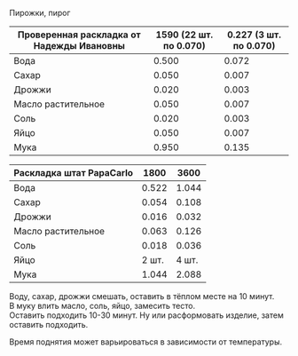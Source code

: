 Пирожки, пирог

| Проверенная раскладка от Надежды Ивановны | 1590 (22 шт. по 0.070) | 0.227 (3 шт. по 0.070) |
| ----------------------------------------- | ---------------------- | ---------------------- |
| Вода                                      | 0.500                  | 0.072                  |
| Сахар                                     | 0.050                  | 0.007                  |
| Дрожжи                                    | 0.020                  | 0.003                  |
| Масло растительное                        | 0.050                  | 0.007                  |
| Соль                                      | 0.020                  | 0.003                  |
| Яйцо                                      | 0.050                  | 0.007                  |
| Мука                                      | 0.950                  | 0.135                  |


| Раскладка штат PapaCarlo | 1800  | 3600  |
| ------------------------ | ----- | ----- |
| Вода                     | 0.522 | 1.044 |
| Сахар                    | 0.054 | 0.108 |
| Дрожжи                   | 0.016 | 0.032 |
| Масло растительное       | 0.063 | 0.126 |
| Соль                     | 0.018 | 0.036 |
| Яйцо                     | 2 шт. | 4 шт. |
| Мука                     | 1.044 | 2.088 |

Воду, сахар, дрожжи смешать, оставить в тёплом месте на 10 минут.  
В муку влить масло, соль, яйцо, замесить тесто.  
Оставить подходить 10-30 минут. Ну или расформовать изделие, затем оставить подходить.

Время поднятия может варьироваться в зависимости от температуры.
